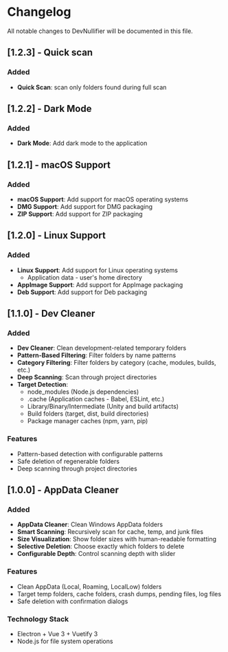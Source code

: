 # Changelog

All notable changes to DevNullifier will be documented in this file.

## [1.2.3] - Quick scan

### Added

- **Quick Scan**: scan only folders found during full scan

## [1.2.2] - Dark Mode

### Added

- **Dark Mode**: Add dark mode to the application

## [1.2.1] - macOS Support

### Added

- **macOS Support**: Add support for macOS operating systems
- **DMG Support**: Add support for DMG packaging
- **ZIP Support**: Add support for ZIP packaging

## [1.2.0] - Linux Support

### Added

- **Linux Support**: Add support for Linux operating systems
  - Application data - user's home directory
- **AppImage Support**: Add support for AppImage packaging
- **Deb Support**: Add support for Deb packaging

## [1.1.0] - Dev Cleaner

### Added

- **Dev Cleaner**: Clean development-related temporary folders
- **Pattern-Based Filtering**: Filter folders by name patterns
- **Category Filtering**: Filter folders by category (cache, modules, builds, etc.)
- **Deep Scanning**: Scan through project directories
- **Target Detection**:
  - node_modules (Node.js dependencies)
  - .cache (Application caches - Babel, ESLint, etc.)
  - Library/Binary/Intermediate (Unity and build artifacts)
  - Build folders (target, dist, build directories)
  - Package manager caches (npm, yarn, pip)

### Features

- Pattern-based detection with configurable patterns
- Safe deletion of regenerable folders
- Deep scanning through project directories

## [1.0.0] - AppData Cleaner

### Added

- **AppData Cleaner**: Clean Windows AppData folders
- **Smart Scanning**: Recursively scan for cache, temp, and junk files
- **Size Visualization**: Show folder sizes with human-readable formatting
- **Selective Deletion**: Choose exactly which folders to delete
- **Configurable Depth**: Control scanning depth with slider

### Features

- Clean AppData (Local, Roaming, LocalLow) folders
- Target temp folders, cache folders, crash dumps, pending files, log files
- Safe deletion with confirmation dialogs

### Technology Stack

- Electron + Vue 3 + Vuetify 3
- Node.js for file system operations

